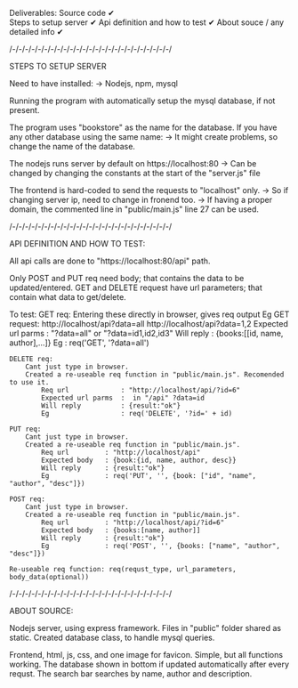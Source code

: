 Deliverables:
Source code 					✔	
Steps to setup server			✔
Api definition and how to test	✔
About souce / any detailed info	✔


/-/-/-/-/-/-/-/-/-/-/-/-/-/-/-/-/-/-/-/-/-/-/-/-/-/

STEPS TO SETUP SERVER

Need to have installed:
	-> Nodejs, npm, mysql 

Running the program with automatically setup the mysql database, if not present.

The program uses "bookstore" as the name for the database.
If you have any other database using the same name:
	-> It might create problems, so change the name of the database.

The nodejs runs server by default on https://localhost:80
	-> Can be changed by changing the constants at the start of the "server.js" file

The frontend is hard-coded to send the requests to "localhost" only.
	-> So if changing server ip, need to change in fronend too.
	-> If having a proper domain, the commented line in "public/main.js" line 27 can be used.

/-/-/-/-/-/-/-/-/-/-/-/-/-/-/-/-/-/-/-/-/-/-/-/-/-/

API DEFINITION AND HOW TO TEST:

All api calls are done to "https://localhost:80/api" path.

Only POST and PUT req need body; that contains the data to be updated/entered.
GET and DELETE request have url parameters; that contain what data to get/delete.

To test:
	GET req:
		Entering these directly in browser, gives req output
		Eg GET request: http://localhost/api?data=all
						http://localhost/api?data=1,2
			Expected url parms 	: "?data=all" or "?data=id1,id2,id3"
			Will reply			: {books:[[id, name, author],...]}
			Eg					: req('GET', '?data=all')

	DELETE req:
		Cant just type in browser.
		Created a re-useable req function in "public/main.js". Recomended to use it. 
			Req url 			: "http://localhost/api/?id=6"
			Expected url parms 	:  in "/api" ?data=id
			Will reply			: {result:"ok"}
			Eg					: req('DELETE', '?id=' + id)

	PUT req:
		Cant just type in browser.
		Created a re-useable req function in "public/main.js".
			Req url 		: "http://localhost/api"
			Expected body 	: {book:{id, name, author, desc}}
			Will reply		: {result:"ok"}
			Eg				: req('PUT', '', {book: ["id", "name", "author", "desc"]})

	POST req:
		Cant just type in browser.
		Created a re-useable req function in "public/main.js".
			Req url 		: "http://localhost/api/?id=6"
			Expected body 	: {books:[name, author]]
			Will reply		: {result:"ok"}
			Eg				: req('POST', '', {books: ["name", "author", "desc"]})

	Re-useable req function: req(requst_type, url_parameters, body_data(optional))

/-/-/-/-/-/-/-/-/-/-/-/-/-/-/-/-/-/-/-/-/-/-/-/-/-/


ABOUT SOURCE:

Nodejs server, using express framework.
Files in "public" folder shared as static.
Created database class, to handle mysql queries.

Frontend, html, js, css, and one image for favicon.
Simple, but all functions working.
The database shown in bottom if updated automatically after every requst.
The search bar searches by name, author and description.